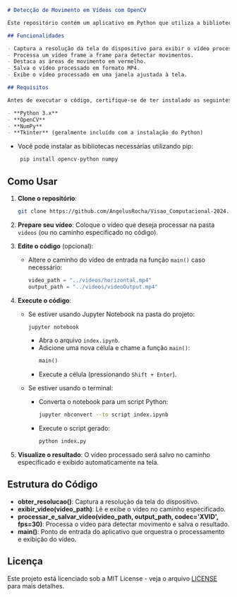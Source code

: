 ```markdown
# Detecção de Movimento em Vídeos com OpenCV

Este repositório contém um aplicativo em Python que utiliza a biblioteca OpenCV para detectar movimento em vídeos. O sistema destaca as áreas onde ocorre movimento e salva o resultado em um novo arquivo de vídeo. Além disso, exibe o vídeo processado em uma janela ajustada à resolução da tela do dispositivo.

## Funcionalidades

- Captura a resolução da tela do dispositivo para exibir o vídeo processado de forma adequada.
- Processa um vídeo frame a frame para detectar movimentos.
- Destaca as áreas de movimento em vermelho.
- Salva o vídeo processado em formato MP4.
- Exibe o vídeo processado em uma janela ajustada à tela.

## Requisitos

Antes de executar o código, certifique-se de ter instalado as seguintes dependências:

- **Python 3.x**
- **OpenCV**
- **NumPy**
- **Tkinter** (geralmente incluído com a instalação do Python)
```

- Você pode instalar as bibliotecas necessárias utilizando pip:

```bash
    pip install opencv-python numpy
```

## Como Usar

1. **Clone o repositório**:

   ```bash
   git clone https://github.com/AngelusRocha/Visao_Computacional-2024.2
   ```

2. **Prepare seu vídeo**:
   Coloque o vídeo que deseja processar na pasta `videos` (ou no caminho especificado no código).

3. **Edite o código** (opcional):

   - Altere o caminho do vídeo de entrada na função `main()` caso necessário:
     ```python
     video_path = "../videos/horizontal.mp4"
     output_path = "../videos/videoOutput.mp4"
     ```

4. **Execute o código**:

   - Se estiver usando Jupyter Notebook na pasta do projeto:

     ```bash
     jupyter notebook
     ```

     - Abra o arquivo `index.ipynb`.
     - Adicione uma nova célula e chame a função `main()`:
       ```python
       main()
       ```
     - Execute a célula (pressionando `Shift + Enter`).

   - Se estiver usando o terminal:
     - Converta o notebook para um script Python:
       ```bash
       jupyter nbconvert --to script index.ipynb
       ```
     - Execute o script gerado:
       ```bash
       python index.py
       ```

5. **Visualize o resultado**:
   O vídeo processado será salvo no caminho especificado e exibido automaticamente na tela.

## Estrutura do Código

- **obter_resolucao()**: Captura a resolução da tela do dispositivo.
- **exibir_video(video_path)**: Lê e exibe o vídeo no caminho especificado.
- **processar_e_salvar_video(video_path, output_path, codec='XVID', fps=30)**: Processa o vídeo para detectar movimento e salva o resultado.
- **main()**: Ponto de entrada do aplicativo que orquestra o processamento e exibição do vídeo.

## Licença

Este projeto está licenciado sob a MIT License - veja o arquivo [LICENSE](LICENSE) para mais detalhes.
